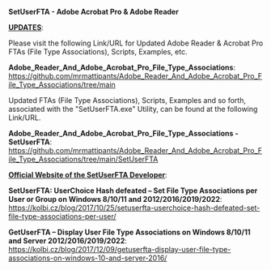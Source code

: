 **SetUserFTA - Adobe Acrobat Pro &amp; Adobe Reader**

**<u>UPDATES</u>**:<br>
 
Please visit the following Link/URL for Updated Adobe Reader & Acrobat Pro FTAs (File Type Associations), Scripts, Examples, etc.

**Adobe_Reader_And_Adobe_Acrobat_Pro_File_Type_Associations**:<br>
https://github.com/mrmattipants/Adobe_Reader_And_Adobe_Acrobat_Pro_File_Type_Associations/tree/main

Updated FTAs (File Type Associations), Scripts, Examples and so forth, associated with the "SetUserFTA.exe" Utility, can be found at the following Link/URL.

**Adobe_Reader_And_Adobe_Acrobat_Pro_File_Type_Associations - SetUserFTA**:<br>
https://github.com/mrmattipants/Adobe_Reader_And_Adobe_Acrobat_Pro_File_Type_Associations/tree/main/SetUserFTA

**<u>Official Website of the SetUserFTA Developer</u>**:<br>

**SetUserFTA: UserChoice Hash defeated – Set File Type Associations per User or Group on Windows 8/10/11 and 2012/2016/2019/2022**:<br> https://kolbi.cz/blog/2017/10/25/setuserfta-userchoice-hash-defeated-set-file-type-associations-per-user/

**GetUserFTA – Display User File Type Associations on Windows 8/10/11 and Server 2012/2016/2019/2022**:<br> 
https://kolbi.cz/blog/2017/12/09/getuserfta-display-user-file-type-associations-on-windows-10-and-server-2016/
